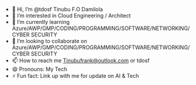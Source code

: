 - 👋 Hi, I’m @tdosf Tinubu F.O Damilola
- 👀 I’m interested in Cloud Engineering / Architect 
- 🌱 I’m currently learning Azure/AWP/GMP/CODING/PROGRAMMING/SOFTWARE/NETWORKING/CYBER SECURITY 
- 💞️ I’m looking to collaborate on Azure/AWP/GMP/CODING/PROGRAMMING/SOFTWARE/NETWORKING/CYBER SECURITY
- 📫 How to reach me Tinubufrank@outlook.com or tdosf
- 😄 Pronouns: My Tech
- ⚡ Fun fact: Link up with me for update on AI & Tech

<!---
tdosf/tdosf is a ✨ special ✨ repository because its `README.md` (this file) appears on your GitHub profile.
You can click the Preview link to take a look at your changes.
--->
